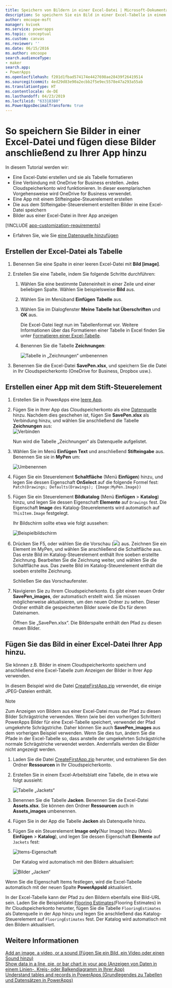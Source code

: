 ```yaml
---
title: Speichern von Bildern in einer Excel-Datei | Microsoft-Dokumentation
description: So speichern Sie ein Bild in einer Excel-Tabelle in einem Cloudspeicherkonto
author: emcoope-msft
manager: kvivek
ms.service: powerapps
ms.topic: conceptual
ms.custom: canvas
ms.reviewer: ''
ms.date: 06/15/2016
ms.author: emcoope
search.audienceType:
- maker
search.app:
- PowerApps
ms.openlocfilehash: f201d1fbad574174e4427698ae28439f26419514
ms.sourcegitcommit: 4ed29d83e90a2ecbb2f5e9ec5578e47a293a55ab
ms.translationtype: HT
ms.contentlocale: de-DE
ms.lasthandoff: 04/23/2019
ms.locfileid: "63318380"
ms.PowerAppsDecimalTransform: true
---
```

# <a name="how-to-save-images-in-an-excel-file-and-then-add-these-images-to-your-app"></a>So speichern Sie Bilder in einer Excel-Datei und fügen diese Bilder anschließend zu Ihrer App hinzu

In diesem Tutorial werden wir:

* Eine Excel-Datei erstellen und sie als Tabelle formatieren
* Eine Verbindung mit OneDrive for Business erstellen. Jedes Cloudspeicherkonto wird funktionieren. In dieser exemplarischen Vorgehensweise wird OneDrive for Business verwendet.
* Eine App mit einem Stifteingabe-Steuerelement erstellen
* Die aus dem Stifteingabe-Steuerelement erstellten Bilder in eine Excel-Datei speichern
* Bilder aus einer Excel-Datei in Ihrer App anzeigen

[!INCLUDE [app-customization-requirements](../../includes/app-customization-requirements.md)]
* Erfahren Sie, wie Sie [eine Datenquelle hinzufügen](add-data-connection.md)

## <a name="create-the-excel-file-as-a-table"></a>Erstellen der Excel-Datei als Tabelle

1. Benennen Sie eine Spalte in einer leeren Excel-Datei mit **Bild [image]**.
2. Erstellen Sie eine Tabelle, indem Sie folgende Schritte durchführen:    
   
   1. Wählen Sie eine bestimmte Dateneinheit in einer Zeile und einer beliebigen Spalte. Wählen Sie beispielsweise **Bild** aus.
   2. Wählen Sie im Menüband **Einfügen** **Tabelle** aus.
   3. Wählen Sie im Dialogfenster **Meine Tabelle hat Überschriften** und **OK** aus.
      
      Die Excel-Datei liegt nun im Tabellenformat vor. Weitere Informationen über das Formatieren einer Tabelle in Excel finden Sie unter [Formatieren einer Excel-Tabelle](https://support.office.com/article/Format-an-Excel-table-6789619F-C889-495C-99C2-2F971C0E2370).
   4. Benennen Sie die Tabelle **Zeichnungen**:  
      
      ![Tabelle in „Zeichnungen“ umbenennen](./media/tutorial-working-with-images-in-excel/drawings-table.png)
3. Benennen Sie die Excel-Datei **SavePen.xlsx**, und speichern Sie die Datei in Ihr Cloudspeicherkonto (OneDrive for Business, Dropbox usw.).

## <a name="create-an-app-with-the-pen-control"></a>Erstellen einer App mit dem Stift-Steuerelement
1. Erstellen Sie in PowerApps eine [leere App](get-started-create-from-blank.md).
2. Fügen Sie in Ihrer App das Cloudspeicherkonto als eine [Datenquelle](add-data-connection.md) hinzu. Nachdem dies geschehen ist, fügen Sie **SavePen.xlsx** als Verbindung hinzu, und wählen Sie anschließend die Tabelle **Zeichnungen** aus:  
   ![Verbinden](./media/tutorial-working-with-images-in-excel/savepen.png)  
   
   Nun wird die Tabelle „Zeichnungen“ als Datenquelle aufgelistet.
3. Wählen Sie im Menü **Einfügen** **Text** und anschließend **Stifteingabe** aus. Benennen Sie sie in **MyPen** um:  
   
   ![Umbenennen](./media/tutorial-working-with-images-in-excel/rename-mypen.png)
4. Fügen Sie ein Steuerelement **Schaltfläche** (Menü **Einfügen**) hinzu, und legen Sie dessen Eigenschaft **OnSelect** auf die folgende Formel fest:  
   `Patch(Drawings; Defaults(Drawings); {Image:MyPen.Image})`
5. Fügen Sie ein Steuerelement **Bildkatalog** (Menü **Einfügen** > **Katalog**) hinzu, und legen Sie dessen Eigenschaft **Elemente** auf `Drawings` fest. Die Eigenschaft **Image** des Katalog-Steuerelements wird automatisch auf `ThisItem.Image` festgelegt.
   
   Ihr Bildschirm sollte etwa wie folgt aussehen:  
   
   ![Beispielbildschirm](./media/tutorial-working-with-images-in-excel/screen.png)  
6. Drücken Sie F5, oder wählen Sie die Vorschau (![](./media/tutorial-working-with-images-in-excel/preview.png)) aus. Zeichnen Sie ein Element im MyPen, und wählen Sie anschließend die Schaltfläche aus. Das erste Bild im Katalog-Steuerelement enthält Ihre soeben erstellte Zeichnung. Bearbeiten Sie die Zeichnung weiter, und wählen Sie die Schaltfläche aus. Das zweite Bild im Katalog-Steuerelement enthält die soeben erstellte Zeichnung.
   
   Schließen Sie das Vorschaufenster.
7. Navigieren Sie zu Ihrem Cloudspeicherkonto. Es gibt einen neuen Order **SavePen_images**, der automatisch erstellt wird. Sie müssen möglicherweise aktualisieren, um den neuen Ordner zu sehen. Dieser Ordner enthält die gespeicherten Bilder sowie die IDs für deren Dateinamen.
   
    Öffnen Sie „SavePen.xlsx“. Die Bilderspalte enthält den Pfad zu diesen neuen Bilder.

## <a name="add-the-image-in-an-excel-file-to-your-app"></a>Fügen Sie das Bild in einer Excel-Datei Ihrer App hinzu.
Sie können z.B. Bilder in einem Cloudspeicherkonto speichern und anschließend eine Excel-Tabelle zum Anzeigen der Bilder in Ihrer App verwenden.

In diesem Beispiel wird die Datei [CreateFirstApp.zip](http://pwrappssamples.blob.core.windows.net/samples/CreateFirstApp.zip) verwendet, die einige JPEG-Dateien enthält.

> [!NOTE]
> Zum Anzeigen von Bildern aus einer Excel-Datei muss der Pfad zu diesen Bilder Schrägstriche verwenden. Wenn (wie bei den vorherigen Schritten) PowerApps Bilder für eine Excel-Tabelle speichert, verwendet der Pfad umgekehrte Schrägstriche. Daher können Sie auch **SavePen_images** aus dem vorherigen Beispiel verwenden. Wenn Sie dies tun, ändern Sie die Pfade in der Excel-Tabelle so, dass anstelle der umgekehrten Schrägstriche normale Schrägstriche verwendet werden. Andernfalls werden die Bilder nicht angezeigt werden.  

1. Laden Sie die Datei [CreateFirstApp.zip](http://pwrappssamples.blob.core.windows.net/samples/CreateFirstApp.zip) herunter, und extrahieren Sie den Ordner **Ressourcen** in Ihr Cloudspeicherkonto.
2. Erstellen Sie in einem Excel-Arbeitsblatt eine Tabelle, die in etwa wie folgt aussieht:
   
    ![Tabelle „Jackets“](./media/tutorial-working-with-images-in-excel/jackets.png)
3. Benennen Sie die Tabelle **Jacken**. Benennen Sie die Excel-Datei **Assets.xlsx**. Sie können den Ordner **Ressourcen** auch in **Assets_images** umbenennen.
4. Fügen Sie in der App die Tabelle **Jacken** als Datenquelle hinzu.  
5. Fügen Sie ein Steuerelement **Image only**(Nur Image) hinzu (Menü **Einfügen** > **Katalog**), und legen Sie dessen Eigenschaft **Elemente** auf `Jackets` fest:  
   
    ![Items-Eigenschaft](./media/tutorial-working-with-images-in-excel/items-jackets.png)
   
    Der Katalog wird automatisch mit den Bildern aktualisiert:  
   
    ![Bilder „Jacken“](./media/tutorial-working-with-images-in-excel/images.png)

Wenn Sie die Eigenschaft Items festlegen, wird die Excel-Tabelle automatisch mit der neuen Spalte **PowerAppsId** aktualisiert.

In der Excel-Tabelle kann der Pfad zu den Bildern ebenfalls eine Bild-URL sein. Laden Sie die Beispieldatei [Flooring Estimates](http://pwrappssamples.blob.core.windows.net/samples/FlooringEstimates.xlsx)(Flooring Estimates) in Ihr Cloudspeicherkonto herunter, fügen Sie die Tabelle `FlooringEstimates` als Datenquelle in der App hinzu und legen Sie anschließend das Katalog-Steuerelement auf `FlooringEstimates` fest. Der Katalog wird automatisch mit den Bildern aktualisiert.

## <a name="learn-more"></a>Weitere Informationen
[Add an image, a video, or a sound (Fügen Sie ein Bild, ein Video oder einen Sound hinzu)](add-images-pictures-audio-video.md)  
[Show data in a line, pie, or bar chart in your app (Anzeigen von Daten in einem Linien-, Kreis- oder Balkendiagramm in Ihrer App)](use-line-pie-bar-chart.md)  
[Understand tables and records in PowerApps (Grundlegendes zu Tabellen und Datensätzen in PowerApps)](working-with-tables.md)

